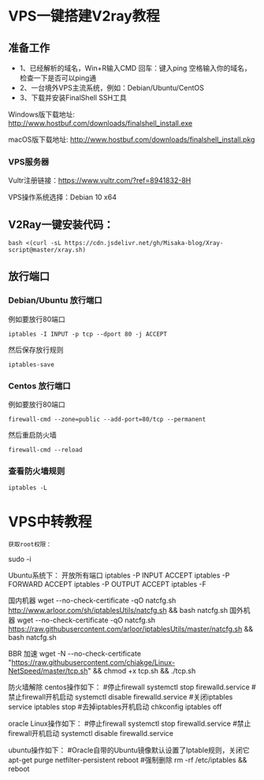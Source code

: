 # VPS一键搭建V2ray教程
## 准备工作
- 1、已经解析的域名，Win+R输入CMD 回车：键入ping 空格输入你的域名，检查一下是否可以ping通
- 2、一台境外VPS主流系统，例如：Debian/Ubuntu/CentOS
- 3、下载并安装FinalShell SSH工具

Windows版下载地址: http://www.hostbuf.com/downloads/finalshell_install.exe

macOS版下载地址: http://www.hostbuf.com/downloads/finalshell_install.pkg

 ### VPS服务器
Vultr注册链接：https://www.vultr.com/?ref=8941832-8H

VPS操作系统选择：Debian 10 x64


## V2Ray一键安装代码：


    bash <(curl -sL https://cdn.jsdelivr.net/gh/Misaka-blog/Xray-script@master/xray.sh)



## 放行端口
### Debian/Ubuntu  放行端口
例如要放行80端口

    iptables -I INPUT -p tcp --dport 80 -j ACCEPT

然后保存放行规则

    iptables-save



### Centos  放行端口
例如要放行80端口

    firewall-cmd --zone=public --add-port=80/tcp --permanent

然后重启防火墙

    firewall-cmd --reload

### 查看防火墙规则

    iptables -L
    
    
  
  
  # VPS中转教程
    获取root权限：
sudo -i


Ubuntu系统下：
开放所有端口
iptables -P INPUT ACCEPT
iptables -P FORWARD ACCEPT
iptables -P OUTPUT ACCEPT
iptables -F



国内机器
wget --no-check-certificate -qO natcfg.sh http://www.arloor.com/sh/iptablesUtils/natcfg.sh && bash natcfg.sh
国外机器
wget --no-check-certificate -qO natcfg.sh https://raw.githubusercontent.com/arloor/iptablesUtils/master/natcfg.sh && bash natcfg.sh



BBR 加速
wget -N --no-check-certificate "https://raw.githubusercontent.com/chiakge/Linux-NetSpeed/master/tcp.sh" && chmod +x tcp.sh && ./tcp.sh


防火墙解除
centos操作如下：
#停止firewall
systemctl stop firewalld.service
#禁止firewall开机启动
systemctl disable firewalld.service
#关闭iptables
service iptables stop
#去掉iptables开机启动
chkconfig iptables off

oracle Linux操作如下：
#停止firewall
systemctl stop firewalld.service
#禁止firewall开机启动
systemctl disable firewalld.service

ubuntu操作如下：
#Oracle自带的Ubuntu镜像默认设置了Iptable规则，关闭它
apt-get purge netfilter-persistent
reboot
#强制删除
rm -rf /etc/iptables && reboot



